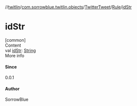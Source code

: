//[twitlin](../../../index.md)/[com.sorrowblue.twitlin.objects](../../index.md)/[TwitterTweet](../index.md)/[Rule](index.md)/[idStr](id-str.md)



# idStr  
[common]  
Content  
val [idStr](id-str.md): [String](https://kotlinlang.org/api/latest/jvm/stdlib/kotlin/-string/index.html)  
More info  


#### Since  


0.0.1



#### Author  


SorrowBlue

  




